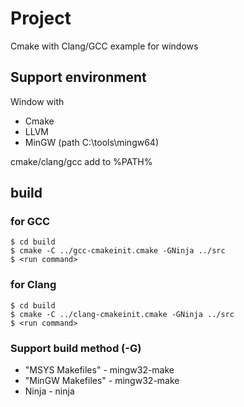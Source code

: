 # Project
Cmake with Clang/GCC example for windows

## Support environment
Window with
- Cmake
- LLVM
- MinGW (path C:\tools\mingw64)

cmake/clang/gcc add to %PATH%

## build
### for GCC

```shell
$ cd build
$ cmake -C ../gcc-cmakeinit.cmake -GNinja ../src
$ <run command>
```

### for Clang
```shell
$ cd build
$ cmake -C ../clang-cmakeinit.cmake -GNinja ../src
$ <run command>
```

### Support build method (-G)
- "MSYS Makefiles" - mingw32-make
- "MinGW Makefiles" - mingw32-make
- Ninja - ninja

